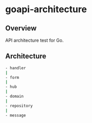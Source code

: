 # goapi-architecture

## Overview
API architecture test for Go.  

## Architecture
```sh
- handler
|
- form
|
- hub
|
- domain
|
- repository
|
- message
```
